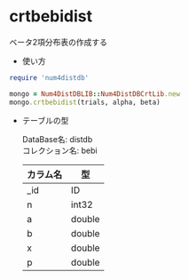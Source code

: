 crtbebidist
===========
ベータ2項分布表の作成する

* 使い方

```ruby
require 'num4distdb'

mongo = Num4DistDBLIB::Num4DistDBCrtLib.new
mongo.crtbebidist(trials, alpha, beta)
```

* テーブルの型

  DataBase名: distdb  
  コレクション名: bebi  

  |カラム名|型     |
  |--------|------|
  |_id     |ID    |
  |n       |int32 |
  |a       |double|
  |b       |double|
  |x       |double|
  |p       |double|
